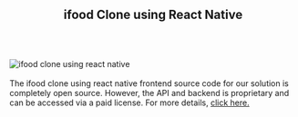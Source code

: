 <h2 style="text-align:center">ifood Clone using React Native</h2><br/><br/>

![ifood clone using react native](https://admin.ninjascode.com/wp-content/uploads/2025/repoImages/martha/3.webp) <br/><br/>The ifood clone using react native frontend source code for our solution is completely open source. However, the API and backend is proprietary and can be accessed via a paid license. For more details, <a href="https://enatega.com/?utm_source=github&utm_medium=repo&utm_campaign=martha-ifood-clone-using-react-native" target="_blank">click here.</a>
